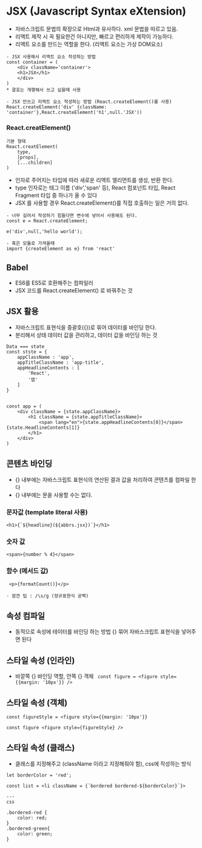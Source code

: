 # JSX (Javascript Syntax eXtension) 
- 자바스크립트 문법의 확장으로 Html과 유사하다. xml 문법을 따르고 있음.
- 리액트 제작 시 꼭 필요한건 아니지만, 빠르고 편리하게 제작이 가능하다.
- 리액트 요소를 만드는 역할을 한다. (리액트 요소는 가상 DOM요소)

```
- JSX 사용해서 리액트 요소 작성하는 방법
const container = (
    <div className='container'>
    <h1>JSX</h1>
    </div>
)
* 괄호는 개행해서 쓰고 싶을때 사용
```

```
- JSX 안쓰고 리액트 요소 작성하는 방법 (React.createElement()를 사용)
React.createElement('div' {className: 'container'},React.createElement('h1',null.'JSX'))
```

### React.creatElement() 
```
기본 형태
React.creatElement(
    type,
    [props],
    [...children]
)
```
- 인자로 주어지는 타입에 따라 새로운 리액트 엘리먼트를 생성, 반환 한다.
- type 인자로는 태그 이름 ('div','span' 등), React 컴포넌트 타입, React Fragment 타입 중 하나가 올 수 있다
- JSX 를 사용할 경우 React.createElement()를 직접 호출하는 일은 거의 없다.



```
- 너무 길어서 작성하기 힘들다면 변수에 넣어서 사용해도 된다.
const e = React.createElement;

e('div',null,'hello world');

- 혹은 모듈로 가져올때 
import {createElement as e} from 'react'
```



## Babel
- ES6를 ES5로 호환해주는 컴파일러 
- JSX 코드를 React.createElement() 로 바꿔주는 것 

## JSX 활용
- 자바스크립트 표현식을 중괄호({})로 묶어 데이터를 바인딩 한다.
- 분리해서 상태 데이터 값을 관리하고, 데이터 값을 바인딩 하는 것

```
Data === state 
const stste = {
    appClassName : 'app',
    appTitleClassName : 'app-title',
    appHeadlineContents : [
        'React',
        '앱'
    ]
}


const app = (
    <div className = {state.appClassName}>
        <h1 className = {state.appTitleClassName}>
            <span lang="en">{state.appHeadlineContents[0]}</span>{state.HeadlineContents[1]}
        </h1>
    </div>
)

```

## 콘텐츠 바인딩
- {} 내부에는 자바스크립트 표현식의 연산된 결과 값을 처리하여 콘텐츠를 컴파일 한다
- {} 내부에는 문을 사용할 수는 없다. 

### 문자값 (template literal 사용)
`` <h1>{`${headline}(${abbrs.jsx})`}</h1> ``
### 숫자 값
`` <span>{number % 4}</span> ``
### 함수 (메서드 값)
`` <p>{formatCount()}</p>``

    - 잠깐 팁 : /\s/g (정규표현식 공백)

## 속성 컴파일
- 동적으로 속성에 테이터를 바인딩 하는 방법 {} 묶어 자바스크립트 표현식을 넣어주면 된다

## 스타일 속성 (인라인) 
- 바깥쪽 {} 바인딩 역할, 안쪽 {} 객체 
`` const figure = <figure style={{margin: '10px'}} />``

## 스타일 속성 (객체)
```
const figureStyle = <figure style={{margin: '10px'}}

const figure <figure style={figureStyle} />
```

## 스타일 속성 (클래스)
- 클래스를 지정해주고 (className 이라고 지정해줘야 함), css에 작성하는 방식

```
let borderColor = 'red';

const list = <li className = {`bordered bordered-${borderColor}`}>

---
css

.bordered-red {
    color: red;
}
.bordered-green{
    color: green;
}
```